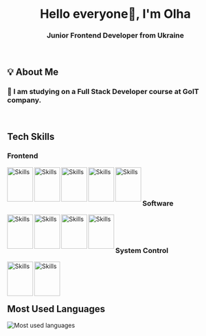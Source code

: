 <h1 align="center"> Hello everyone👋, I'm Olha</h1>
<h3 align="center">Junior Frontend Developer from Ukraine</h3>
<br>
<h2>💡 About Me</h2>
<h3>📖 I am studying on a Full Stack Developer course at GoIT company.</h3>
<br>
<h2>Tech Skills</h2>
 <h3>Frontend</h3>
<p>
<img src="https://cdn.jsdelivr.net/gh/devicons/devicon/icons/html5/html5-original.svg" alt="Skills" align="left" width="60" height="80"/>  
  <img src="https://cdn.jsdelivr.net/gh/devicons/devicon/icons/css3/css3-original.svg" alt="Skills" align="left" width="60" height="80"/>  
  <img src="https://cdn.jsdelivr.net/gh/devicons/devicon/icons/javascript/javascript-original.svg" alt="Skills" align="left" width="60" height="80"/>  
  <img src="https://cdn.jsdelivr.net/gh/devicons/devicon/icons/react/react-original.svg" alt="Skills" align="left" width="60" height="80"/>  
  <img src="https://cdn.jsdelivr.net/gh/devicons/devicon/icons/eslint/eslint-original.svg" alt="Skills" align="left" width="60" height="80"/> 
</p>
<br><br><br>
<h3>Software</h3>
<p>
<img src="https://cdn.jsdelivr.net/gh/devicons/devicon/icons/vscode/vscode-original.svg" alt="Skills" align="left" width="60" height="80"/>  
<img src="https://cdn.jsdelivr.net/gh/devicons/devicon/icons/slack/slack-original.svg" alt="Skills" align="left" width="60" height="80"/>  
<img src="https://cdn.jsdelivr.net/gh/devicons/devicon/icons/figma/figma-original.svg" alt="Skills" align="left" width="60" height="80"/>  
<img src="https://cdn.jsdelivr.net/gh/devicons/devicon/icons/canva/canva-original.svg" alt="Skills" align="left" width="60" height="80"/>  
</p>
<br><br><br>
<h3>System Control</h3>
<p>
<img src="https://cdn.jsdelivr.net/gh/devicons/devicon/icons/github/github-original.svg" alt="Skills" align="left" width="60" height="80"/>  
<img src="https://cdn.jsdelivr.net/gh/devicons/devicon/icons/trello/trello-plain.svg" alt="Skills" align="left" width="60" height="80"/> 
</p>
<br><br><br><br>
<h2>Most Used Languages</h2>
 <img src="https://github-readme-stats.vercel.app/api/top-langs?username=SvitlanaHu&show_icons=true&locale=en&layout=compact" alt="Most used languages"/>


